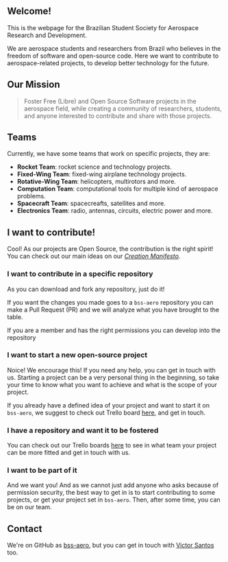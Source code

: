 ## Welcome!

This is the webpage for the Brazilian Student Society for Aerospace Research and Development.

We are aerospace students and researchers from Brazil who believes in the freedom of software and open-source code.
Here we want to contribute to aerospace-related projects, to develop better technology for the future.

## Our Mission

> Foster Free (Libre) and Open Source Software projects in the aerospace field,
> while creating a community of researchers, students, and anyone interested to contribute and share with those projects.

## Teams

Currently, we have some teams that work on specific projects, they are:

- **Rocket Team**: rocket science and technology projects.
- **Fixed-Wing Team**: fixed-wing airplane technology projects.
- **Rotative-Wing Team**: helicopters, multirotors and more.
- **Computation Team**: computational tools for multiple kind of aerospace problems.
- **Spacecraft Team**: spacecreafts, satellites and more.
- **Electronics Team**: radio, antennas, circuits, electric power and more.


## I want to contribute!

Cool! As our projects are Open Source, the contribution is the right spirit!
You can check out our main ideas on our _[Creation Manifesto](/manifesto.pdf)_.

### I want to contribute in a specific repository

As you can download and fork any repository, just do it!

If you want the changes you made goes to a `bss-aero` repository
you can make a Pull Request (PR) and we will analyze what you have brought to the table.

If you are a member and has the right permissions you can develop into the repository

### I want to start a new open-source project

Noice! We encourage this! If you need any help, you can get in touch with us.
Starting a project can be a very personal thing in the beginning,
so take your time to know what you want to achieve and what is the scope of your project.

If you already have a defined idea of your project and want to start it on `bss-aero`,
we suggest to check out Trello board [here](https://trello.com/bssaero), and get in touch.

### I have a repository and want it to be fostered

You can check out our Trello boards [here](https://trello.com/bssaero)
to see in what team your project can be more fitted and get in touch with us.

### I want to be part of it

And we want you!
And as we cannot just add anyone who asks because of permission security,
the best way to get in is to start contributing to some projects,
or get your project set in `bss-aero`.
Then, after some time, you can be on our team.

## Contact

We're on GitHub as [bss-aero](https://github.com/bss-aero),
but you can get in touch with [Victor Santos](https://zuckberj.page) too.

